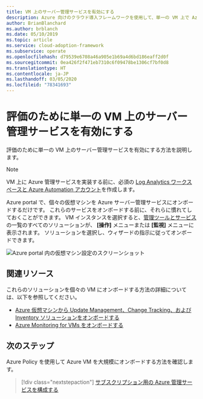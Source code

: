 ```yaml
---
title: VM 上のサーバー管理サービスを有効にする
description: Azure 向けのクラウド導入フレームワークを使用して、単一の VM 上で Azure サーバー管理サービスを有効にする方法を学習します。
author: BrianBlanchard
ms.author: brblanch
ms.date: 05/10/2019
ms.topic: article
ms.service: cloud-adoption-framework
ms.subservice: operate
ms.openlocfilehash: d79539e6708a46a905e1b69a4d6bd186eaff2d0f
ms.sourcegitcommit: 0ea426f2f471eb7310c6f09478be1306cf7bf0d8
ms.translationtype: HT
ms.contentlocale: ja-JP
ms.lasthandoff: 03/05/2020
ms.locfileid: "78341693"
---
```

# <a name="enable-server-management-services-on-a-single-vm-for-evaluation"></a>評価のために単一の VM 上のサーバー管理サービスを有効にする

評価のために単一の VM 上のサーバー管理サービスを有効にする方法を説明します。

> [!NOTE]
> VM 上に Azure 管理サービスを実装する前に、必須の [Log Analytics ワークスペースと Azure Automation アカウント](./prerequisites.md#create-a-workspace-and-automation-account)を作成します。

Azure portal で、個々の仮想マシンを Azure サーバー管理サービスにオンボードするだけです。 これらのサービスをオンボードする前に、それらに慣れてしておくことができます。 VM インスタンスを選択すると、[管理ツールとサービス](./tools-services.md)の一覧のすべてのソリューションが、 **[操作]** メニューまたは **[監視]** メニューに表示されます。 ソリューションを選択し、ウィザードの指示に従ってオンボードできます。

![Azure portal 内の仮想マシン設定のスクリーンショット](./media/onboarding-single-vm.png)

## <a name="related-resources"></a>関連リソース

これらのソリューションを個々の VM にオンボードする方法の詳細については、以下を参照してください。

- [Azure 仮想マシンから Update Management、Change Tracking、および Inventory ソリューションをオンボードする](https://docs.microsoft.com/azure/automation/automation-onboard-solutions-from-vm)
- [Azure Monitoring for VMs をオンボードする](https://docs.microsoft.com/azure/azure-monitor/insights/vminsights-enable-single-vm)

## <a name="next-steps"></a>次のステップ

Azure Policy を使用して Azure VM を大規模にオンボードする方法を確認します。

> [!div class="nextstepaction"]
> [サブスクリプション用の Azure 管理サービスを構成する](./onboard-at-scale.md)
